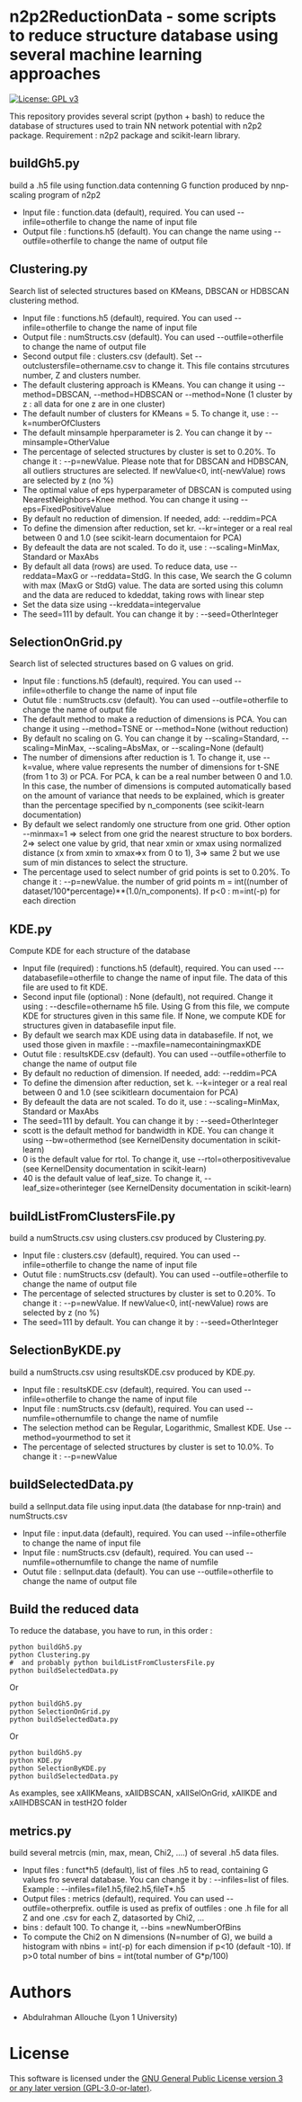 n2p2ReductionData - some scripts to reduce structure database using several machine learning approaches
=======================================================================================================

[![License: GPL v3](https://img.shields.io/badge/License-GPLv3-blue.svg)](https://www.gnu.org/licenses/gpl-3.0)

This repository provides several script (python + bash) to reduce the database of structures used to train NN network potential with n2p2 package.
Requirement : n2p2 package and scikit-learn library.

## buildGh5.py
 build a .h5 file using function.data contenning G function produced by nnp-scaling program of n2p2 
 - Input  file : function.data (default), required. You can used --infile=otherfile to change the name of input file
 - Output file : functions.h5 (default). You can change the name using --outfile=otherfile to change the name of output file

## Clustering.py
 Search list of selected structures based on KMeans, DBSCAN or HDBSCAN clustering method.
 - Input  file : functions.h5 (default), required. You can used --infile=otherfile to change the name of input file
 - Output  file : numStructs.csv (default). You can used --outfile=otherfile to change the name of output file
 - Second output file : clusters.csv (default). Set --outclustersfile=othername.csv to change it. This file contains strcutures number, Z and clusters number.
 - The default clustering approach is KMeans. You can change it using --method=DBSCAN, --method=HDBSCAN or --method=None (1 cluster by z : all data for one z are in one cluster)
 - The default number of clusters for KMeans = 5. To change it, use : --k=numberOfClusters
 - The default minsample hperparameter is 2. You can change it by --minsample=OtherValue
 - The percentage of selected structures by cluster is set to 0.20%. To change it : --p=newValue. Please note that for DBSCAN and HDBSCAN, all outliers structures are selected. If newValue<0, int(-newValue) rows are selected by z (no %)
 - The optimal value of eps hyperparameter of DBSCAN is computed using NearestNeighbors+Knee method. You can change it using --eps=FixedPositiveValue
 - By default no reduction of dimension. If needed, add: --reddim=PCA
 - To define the dimension after reduction, set kr. --kr=integer or a real real between 0 and 1.0 (see scikit-learn documentaion for PCA)
 - By defeault the data are not scaled. To do it, use : --scaling=MinMax, Standard or MaxAbs
 - By default all data (rows) are used. To reduce data, use --reddata=MaxG or --reddata=StdG. In this case, We search the G column with max (MaxG or StdG) value. The data are sorted using this column and the data are reduced to kdeddat, taking rows with linear step
 - Set the data size using --kreddata=integervalue
 - The seed=111 by default. You can change it by : --seed=OtherInteger
   
## SelectionOnGrid.py
 Search list of selected structures based on G values on grid.
 - Input  file : functions.h5 (default), required. You can used --infile=otherfile to change the name of input file
 - Outut  file : numStructs.csv (default). You can used --outfile=otherfile to change the name of output file
 - The default method to make a reduction of dimensions is PCA. You can change it using --method=TSNE or --method=None (without reduction)
 - By default no scaling on G. You can change it by --scaling=Standard, --scaling=MinMax, --scaling=AbsMax, or --scaling=None (default)
 - The number of dimensions after reduction is 1. To change it, use --k=value, where value represents the number of dimensions for t-SNE (from 1 to 3) or PCA. For PCA, k can be a real number between 0 and 1.0. In this case, the number of dimensions is computed automatically based on the amount of variance that needs to be explained, which is greater than the percentage specified by n_components (see scikit-learn documentation)
 - By default we select randomly one structure from one grid. Other option  --minmax=1 => select from one grid the nearest structure to box borders. 2=> select one value by grid, that near xmin or xmax using normalized distance (x from xmin to xmax=>x from 0 to 1), 3=> same 2 but we use sum of min distances to select the structure. 
 - The percentage used to select number of grid points is set to 0.20%. To change it : --p=newValue.  the number of grid points m = int((number of dataset/100*percentage)**(1.0/n_components). If p<0 : m=int(-p) for each direction

## KDE.py
 Compute KDE for each structure of the database
 - Input  file (required) : functions.h5 (default), required. You can used ---databasefile=otherfile to change the name of input file. The data of this file are used to fit KDE.
 - Second input file (optional) : None (default), not required. Change it using : --descfile=othername h5 file. Using G from this file, we compute KDE for structures given in this same file. If None, we compute KDE for structures given in databasefile input file. 
 - By default we search max KDE using data in databasefile. If not, we used those given in maxfile : --maxfile=namecontainingmaxKDE
 - Outut  file : resultsKDE.csv (default). You can used --outfile=otherfile to change the name of output file
 -  By default no reduction of dimension. If needed, add: --reddim=PCA
 - To define the dimension after reduction, set k. --k=integer or a real real between 0 and 1.0 (see scikitlearn documentaion for PCA)
 - By defeault the data are not scaled. To do it, use : --scaling=MinMax, Standard or MaxAbs
 - The seed=111 by default. You can change it by : --seed=OtherInteger
 - scott is the default method for bandwidth in KDE. You can change it using --bw=othermethod (see KernelDensity documentation in scikit-learn)
 - 0 is the default value for rtol. To change it, use --rtol=otherpositivevalue  (see KernelDensity documentation in scikit-learn)
 - 40 is the default value of leaf_size. To change it, --leaf_size=otherinteger (see KernelDensity documentation in scikit-learn)

## buildListFromClustersFile.py
 build a numStructs.csv using clusters.csv produced by Clustering.py. 
 - Input  file : clusters.csv (default), required. You can used --infile=otherfile to change the name of input file
 - Outut  file : numStructs.csv (default). You can used --outfile=otherfile to change the name of output file
 - The percentage of selected structures by cluster is set to 0.20%. To change it : --p=newValue.  If newValue<0, int(-newValue) rows are selected by z (no %)
 - The seed=111 by default. You can change it by : --seed=OtherInteger

## SelectionByKDE.py
build a numStructs.csv using  resultsKDE.csv produced by KDE.py. 
 - Input  file : resultsKDE.csv (default), required. You can used --infile=otherfile to change the name of input file
 - Input  file :  numStructs.csv (default), required. You can used --numfile=othernumfile to change the name of numfile
 - The selection method can be  Regular, Logarithmic, Smallest KDE. Use --method=yourmethod to set it
 - The percentage of selected structures by cluster is set to 10.0%. To change it : --p=newValue

## buildSelectedData.py
 build a selInput.data file using input.data (the database for nnp-train) and  numStructs.csv
 - Input  file : input.data (default), required. You can used --infile=otherfile to change the name of input file
 - Input  file :  numStructs.csv (default), required. You can used --numfile=othernumfile to change the name of numfile
 - Outut  file : selInput.data (default). You can use --outfile=otherfile to change the name of output file

   
## Build the reduced data
To reduce the database, you have to run, in this order :
```
python buildGh5.py
python Clustering.py
#  and probably python buildListFromClustersFile.py
python buildSelectedData.py
```
Or
```
python buildGh5.py
python SelectionOnGrid.py
python buildSelectedData.py
```
Or
```
python buildGh5.py
python KDE.py
python SelectionByKDE.py
python buildSelectedData.py
```
As examples, see xAllKMeans, xAllDBSCAN, xAllSelOnGrid, xAllKDE and xAllHDBSCAN in testH2O folder 

## metrics.py
 build several metrcis (min, max, mean, Chi2, ....) of several .h5 data files.
 - Input files : funct\*h5 (default), list of files .h5 to read, containing G values fro several database. You can change it by : --infiles=list of files. Example : --infiles=file1.h5,file2.h5,fileT\*.h5
 - Output files : metrics (default), required. You can used --outfile=otherprefix. outfile is used as prefix of outfiles : one .h file for all Z and one .csv for each Z, datasorted by Chi2, ...
 - bins  :  default 100. To change it, --bins =newNumberOfBins
 - To compute the Chi2 on N dimensions (N=number of G), we build a histogram with nbins = int(-p) for each dimension if p<10 (default -10). If p>0 total number of bins  = int(total number of G*p/100)
# Authors
 - Abdulrahman Allouche (Lyon 1 University)

# License
This software is licensed under the [GNU General Public License version 3 or any later version (GPL-3.0-or-later)](https://www.gnu.org/licenses/gpl.txt).
